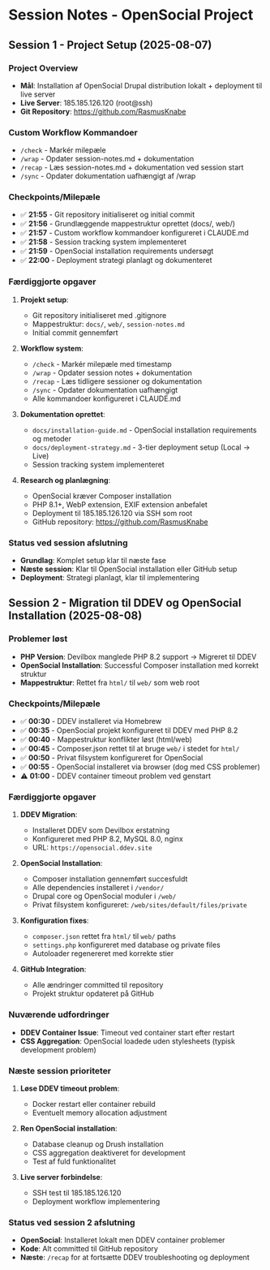 # Session Notes - OpenSocial Project

## Session 1 - Project Setup (2025-08-07)

### Project Overview
- **Mål**: Installation af OpenSocial Drupal distribution lokalt + deployment til live server
- **Live Server**: 185.185.126.120 (root@ssh)
- **Git Repository**: https://github.com/RasmusKnabe

### Custom Workflow Kommandoer
- `/check` - Markér milepæle
- `/wrap` - Opdater session-notes.md + dokumentation
- `/recap` - Læs session-notes.md + dokumentation ved session start
- `/sync` - Opdater dokumentation uafhængigt af /wrap

### Checkpoints/Milepæle
- ✅ **21:55** - Git repository initialiseret og initial commit
- ✅ **21:56** - Grundlæggende mappestruktur oprettet (docs/, web/)
- ✅ **21:57** - Custom workflow kommandoer konfigureret i CLAUDE.md
- ✅ **21:58** - Session tracking system implementeret
- ✅ **21:59** - OpenSocial installation requirements undersøgt
- ✅ **22:00** - Deployment strategi planlagt og dokumenteret

### Færdiggjorte opgaver
1. **Projekt setup**:
   - Git repository initialiseret med .gitignore
   - Mappestruktur: `docs/`, `web/`, `session-notes.md`
   - Initial commit gennemført

2. **Workflow system**:
   - `/check` - Markér milepæle med timestamp
   - `/wrap` - Opdater session notes + dokumentation
   - `/recap` - Læs tidligere sessioner og dokumentation
   - `/sync` - Opdater dokumentation uafhængigt
   - Alle kommandoer konfigureret i CLAUDE.md

3. **Dokumentation oprettet**:
   - `docs/installation-guide.md` - OpenSocial installation requirements og metoder
   - `docs/deployment-strategy.md` - 3-tier deployment setup (Local → Live)
   - Session tracking system implementeret

4. **Research og planlægning**:
   - OpenSocial kræver Composer installation
   - PHP 8.1+, WebP extension, EXIF extension anbefalet
   - Deployment til 185.185.126.120 via SSH som root
   - GitHub repository: https://github.com/RasmusKnabe

### Status ved session afslutning
- **Grundlag**: Komplet setup klar til næste fase
- **Næste session**: Klar til OpenSocial installation eller GitHub setup
- **Deployment**: Strategi planlagt, klar til implementering

## Session 2 - Migration til DDEV og OpenSocial Installation (2025-08-08)

### Problemer løst
- **PHP Version**: Devilbox manglede PHP 8.2 support → Migreret til DDEV
- **OpenSocial Installation**: Successful Composer installation med korrekt struktur
- **Mappestruktur**: Rettet fra `html/` til `web/` som web root

### Checkpoints/Milepæle
- ✅ **00:30** - DDEV installeret via Homebrew 
- ✅ **00:35** - OpenSocial projekt konfigureret til DDEV med PHP 8.2
- ✅ **00:40** - Mappestruktur konflikter løst (html/web)
- ✅ **00:45** - Composer.json rettet til at bruge `web/` i stedet for `html/`
- ✅ **00:50** - Privat filsystem konfigureret for OpenSocial
- ✅ **00:55** - OpenSocial installeret via browser (dog med CSS problemer)
- ⚠️ **01:00** - DDEV container timeout problem ved genstart

### Færdiggjorte opgaver
1. **DDEV Migration**:
   - Installeret DDEV som Devilbox erstatning  
   - Konfigureret med PHP 8.2, MySQL 8.0, nginx
   - URL: `https://opensocial.ddev.site`

2. **OpenSocial Installation**:
   - Composer installation gennemført succesfuldt
   - Alle dependencies installeret i `/vendor/`
   - Drupal core og OpenSocial moduler i `/web/`
   - Privat filsystem konfigureret: `/web/sites/default/files/private`

3. **Konfiguration fixes**:
   - `composer.json` rettet fra `html/` til `web/` paths
   - `settings.php` konfigureret med database og private files
   - Autoloader regenereret med korrekte stier

4. **GitHub Integration**:
   - Alle ændringer committed til repository
   - Projekt struktur opdateret på GitHub

### Nuværende udfordringer
- **DDEV Container Issue**: Timeout ved container start efter restart
- **CSS Aggregation**: OpenSocial loadede uden stylesheets (typisk development problem)

### Næste session prioriteter
1. **Løse DDEV timeout problem**:
   - Docker restart eller container rebuild
   - Eventuelt memory allocation adjustment

2. **Ren OpenSocial installation**:
   - Database cleanup og Drush installation
   - CSS aggregation deaktiveret for development
   - Test af fuld funktionalitet

3. **Live server forbindelse**:
   - SSH test til 185.185.126.120
   - Deployment workflow implementering

### Status ved session 2 afslutning
- **OpenSocial**: Installeret lokalt men DDEV container problemer
- **Kode**: Alt committed til GitHub repository
- **Næste**: `/recap` for at fortsætte DDEV troubleshooting og deployment